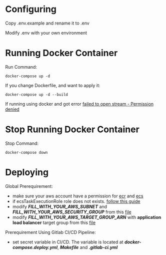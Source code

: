 # Configuring

Copy .env.example and rename it to .env

Modify .env with your own environment

# Running Docker Container

Run Command:

    docker-compose up -d

If you change Dockerfile, and want to apply it:

    docker-compose up -d --build

If running using docker and got error [failed to open stream - Permission denied](https://stackoverflow.com/questions/50552970/laravel-docker-the-stream-or-file-var-www-html-storage-logs-laravel-log-co)

# Stop Running Docker Container

Stop Command:

    docker-compose down

# Deploying

Global Prerequirement:
* make sure your aws account have a permission for [ecr](../master/ecr-policy.json) and [ecs](../master/ecs-policy.json)
* if ecsTaskExecutionRole role does not exists. [follow this guide](https://docs.aws.amazon.com/en_us/AmazonECS/latest/developerguide/task_execution_IAM_role.html)
* modify **_FILL_WITH_YOUR_AWS_SUBNET_** and **_FILL_WITH_YOUR_AWS_SECURITY_GROUP_** from this [file](../master/ecs-params.yml)
* modify **_FILL_WITH_YOUR_AWS_TARGET_GROUP_ARN_** with **application load balancer** target group from this [file](../master/.gitlab-ci.yml)

Prerequirement Using Gitlab CI/CD Pipeline:
* set secret variable in CI/CD. The variable is located at **_docker-compose.deploy.yml_**, **_Makefile_** and  **_.gitlab-ci.yml_**
